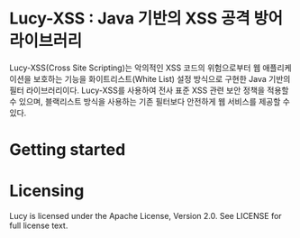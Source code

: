 Lucy-XSS : Java 기반의 XSS 공격 방어 라이브러리
==================================

Lucy-XSS(Cross Site Scripting)는 악의적인 XSS 코드의 위험으로부터 웹 애플리케이션을 보호하는 기능을 
화이트리스트(White List) 설정 방식으로 구현한 Java 기반의 필터 라이브러리이다. 
Lucy-XSS를 사용하여 전사 표준 XSS 관련 보안 정책을 적용할 수 있으며, 블랙리스트 방식을 사용하는 기존 필터보다 안전하게 웹 서비스를 제공할 수 있다.

Getting started
===============

Licensing
=========
Lucy is licensed under the Apache License, Version 2.0. See LICENSE for full license text.
